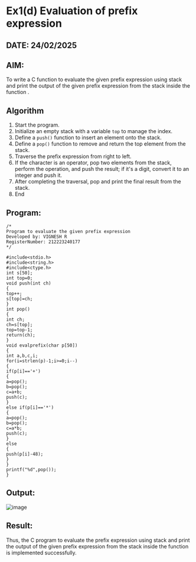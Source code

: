 # Ex1(d) Evaluation of prefix expression
## DATE: 24/02/2025
## AIM:
To write a C function to evaluate the given prefix expression using stack and print the output of the given prefix expression from the stack inside the function . 

## Algorithm
1. Start the program.  
2. Initialize an empty stack with a variable `top` to manage the index.  
3. Define a `push()` function to insert an element onto the stack.  
4. Define a `pop()` function to remove and return the top element from the stack.  
5. Traverse the prefix expression from right to left.  
6. If the character is an operator, pop two elements from the stack, perform the operation, and push the result; if it's a digit, convert it to an integer and push it.  
7. After completing the traversal, pop and print the final result from the stack.
8. End

## Program:
```
/*
Program to evaluate the given prefix expression
Developed by: VIGNESH R
RegisterNumber: 212223240177
*/

#include<stdio.h> 
#include<string.h> 
#include<ctype.h>
int s[50]; 
int top=0;
void push(int ch)
{
top++; 
s[top]=ch;
}
int pop()
{
int ch; 
ch=s[top]; 
top=top-1; 
return(ch);
}
void evalprefix(char p[50])
{
int a,b,c,i;
for(i=strlen(p)-1;i>=0;i--)
{
if(p[i]=='+')
{
a=pop();
b=pop(); 
c=a+b; 
push(c);
}
else if(p[i]=='*')
{
a=pop();
b=pop(); 
c=a*b; 
push(c);
}
else
{
push(p[i]-48);
}
}
printf("%d",pop());
}
```

## Output:
![image](https://github.com/user-attachments/assets/b9714ad5-757e-4882-af46-f77c6d7dc559)


## Result:
Thus, the C program to evaluate the prefix expression using stack and print the output of the given prefix expression from the stack inside the function is implemented successfully.
